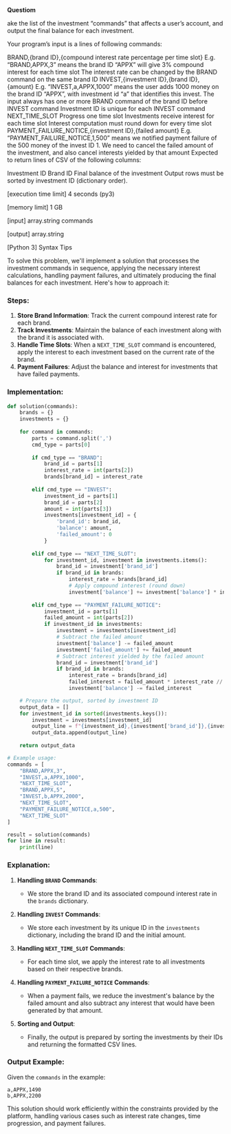**Questiom**


ake the list of the investment “commands” that affects a user’s account, and output the final balance for each investment.

Your program’s input is a lines of following commands:

BRAND,{brand ID},{compound interest rate percentage per time slot}
E.g. “BRAND,APPX,3” means the brand ID “APPX” will give 3% compound interest for each time slot
The interest rate can be changed by the BRAND command on the same brand ID
INVEST,{investment ID},{brand ID},{amount}
E.g. “INVEST,a,APPX,1000” means the user adds 1000 money on the brand ID “APPX”, with investment id “a” that identifies this invest.
The input always has one or more BRAND command of the brand ID before INVEST command
Investment ID is unique for each INVEST command
NEXT_TIME_SLOT
Progress one time slot
Investments receive interest for each time slot
Interest computation must round down for every time slot
PAYMENT_FAILURE_NOTICE,{investment ID},{failed amount}
E.g. “PAYMENT_FAILURE_NOTICE,1,500” means we notified payment failure of the 500 money of the invest ID 1.
We need to cancel the failed amount of the investment, and also cancel interests yielded by that amount
Expected to return lines of CSV of the following columns:

Investment ID
Brand ID
Final balance of the investment
Output rows must be sorted by investment ID (dictionary order).

[execution time limit] 4 seconds (py3)

[memory limit] 1 GB

[input] array.string commands

[output] array.string

[Python 3] Syntax Tips


To solve this problem, we'll implement a solution that processes the investment commands in sequence, applying the necessary interest calculations, handling payment failures, and ultimately producing the final balances for each investment. Here's how to approach it:

### Steps:
1. **Store Brand Information**: Track the current compound interest rate for each brand.
2. **Track Investments**: Maintain the balance of each investment along with the brand it is associated with.
3. **Handle Time Slots**: When a `NEXT_TIME_SLOT` command is encountered, apply the interest to each investment based on the current rate of the brand.
4. **Payment Failures**: Adjust the balance and interest for investments that have failed payments.

### Implementation:

```python
def solution(commands):
    brands = {}
    investments = {}
    
    for command in commands:
        parts = command.split(',')
        cmd_type = parts[0]
        
        if cmd_type == "BRAND":
            brand_id = parts[1]
            interest_rate = int(parts[2])
            brands[brand_id] = interest_rate
        
        elif cmd_type == "INVEST":
            investment_id = parts[1]
            brand_id = parts[2]
            amount = int(parts[3])
            investments[investment_id] = {
                'brand_id': brand_id,
                'balance': amount,
                'failed_amount': 0
            }
        
        elif cmd_type == "NEXT_TIME_SLOT":
            for investment_id, investment in investments.items():
                brand_id = investment['brand_id']
                if brand_id in brands:
                    interest_rate = brands[brand_id]
                    # Apply compound interest (round down)
                    investment['balance'] += investment['balance'] * interest_rate // 100
        
        elif cmd_type == "PAYMENT_FAILURE_NOTICE":
            investment_id = parts[1]
            failed_amount = int(parts[2])
            if investment_id in investments:
                investment = investments[investment_id]
                # Subtract the failed amount
                investment['balance'] -= failed_amount
                investment['failed_amount'] += failed_amount
                # Subtract interest yielded by the failed amount
                brand_id = investment['brand_id']
                if brand_id in brands:
                    interest_rate = brands[brand_id]
                    failed_interest = failed_amount * interest_rate // 100
                    investment['balance'] -= failed_interest

    # Prepare the output, sorted by investment ID
    output_data = []
    for investment_id in sorted(investments.keys()):
        investment = investments[investment_id]
        output_line = f"{investment_id},{investment['brand_id']},{investment['balance']}"
        output_data.append(output_line)
    
    return output_data

# Example usage:
commands = [
    "BRAND,APPX,3",
    "INVEST,a,APPX,1000",
    "NEXT_TIME_SLOT",
    "BRAND,APPX,5",
    "INVEST,b,APPX,2000",
    "NEXT_TIME_SLOT",
    "PAYMENT_FAILURE_NOTICE,a,500",
    "NEXT_TIME_SLOT"
]

result = solution(commands)
for line in result:
    print(line)
```

### Explanation:

1. **Handling `BRAND` Commands**:
    - We store the brand ID and its associated compound interest rate in the `brands` dictionary.

2. **Handling `INVEST` Commands**:
    - We store each investment by its unique ID in the `investments` dictionary, including the brand ID and the initial amount.

3. **Handling `NEXT_TIME_SLOT` Commands**:
    - For each time slot, we apply the interest rate to all investments based on their respective brands.

4. **Handling `PAYMENT_FAILURE_NOTICE` Commands**:
    - When a payment fails, we reduce the investment's balance by the failed amount and also subtract any interest that would have been generated by that amount.

5. **Sorting and Output**:
    - Finally, the output is prepared by sorting the investments by their IDs and returning the formatted CSV lines.

### Output Example:
Given the `commands` in the example:

```
a,APPX,1490
b,APPX,2200
```

This solution should work efficiently within the constraints provided by the platform, handling various cases such as interest rate changes, time progression, and payment failures.

